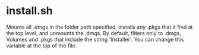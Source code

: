 # install.sh

Mounts all .dmgs in the folder path specified, installs any .pkgs that it find at the top level, and unmounts the .dmgs. By default, filters only to .dmgs, Volumes and .pkgs that include the string 'Installer'. You can change this variable at the top of the file.